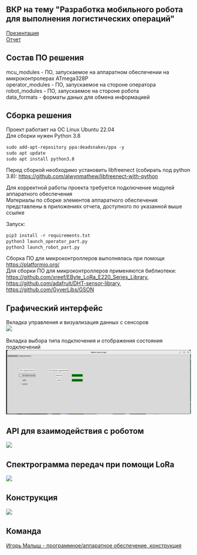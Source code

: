 ## ВКР на тему "Разработка мобильного робота для выполнения логистических операций"


[Презентация](https://drive.google.com/file/d/1JERFSXeAEsDtELn5uCYsfifsmstXoqhV/view?usp=sharing) </br>
[Отчет](https://drive.google.com/file/d/10wPHXu9SVHKw2DTHqq66AvC2ev5tR8jF/view?usp=sharing) </br>


## Состав ПО решения
mcu_modules - ПО, запускаемое на аппаратном обеспечении на микроконтролерах ATmega328P</br>
operator_modules - ПО, запускаемое на стороне оператора</br>
robot_modules - ПО, запускаемое на стороне робота</br>
data_formats - форматы даных для обмена информацией</br>


## Сборка решения
Проект работает на ОС Linux Ubuntu 22.04 </br>
Для сборки нужен Python 3.8 </br>

```
sudo add-apt-repository ppa:deadsnakes/ppa -y
sudo apt update
sudo apt install python3.8
```

Перед сборкой необходимо установить libfreenect (собирать под python 3.8): https://github.com/alwynmathew/libfreenect-with-python </br>


Для корректной работы проекта требуется подключение модулей аппаратного обеспечения</br>
Материалы по сборке элементов аппаратного обеспечения представлены в приложениях отчета, доступного по указанной выше ссылке</br>


Запуск:
```
pip3 install -r requirements.txt
python3 launch_operator_part.py
python3 launch_robot_part.py
```

Сборка ПО для микроконтроллеров выполнялась при помощи https://platformio.org/ </br>
Для сборки ПО для микроконтроллеров применяются библиотеки: https://github.com/xreef/EByte_LoRa_E220_Series_Library, https://github.com/adafruit/DHT-sensor-library, https://github.com/GyverLibs/GSON </br>

## Графический интерфейс
Вкладка управления и визуализация данных с сенсоров </br>
![](https://github.com/CepbluKot/diploma_gui_ok/blob/master/interface.jpeg) </br>

Вкладка выбора типа подключения и отображения состояния подключений </br>
![](https://github.com/CepbluKot/diploma/blob/master/conn_interface.jpeg) </br>

## API для взаимодействия с роботом 
![](https://github.com/CepbluKot/diploma_gui_ok/blob/master/api.jpeg) </br>

## Спектрограмма передач при помощи LoRa
![](https://github.com/CepbluKot/diploma_gui_ok/blob/master/spectrogram.jpeg) </br>

## Конструкция
![](https://github.com/CepbluKot/diploma_gui_ok/blob/master/body.jpg) </br>

## Команда
[Игорь Малыш - программное/аппаратное обеспечение, конструкция](http://t.me/igmalysh) </br>
